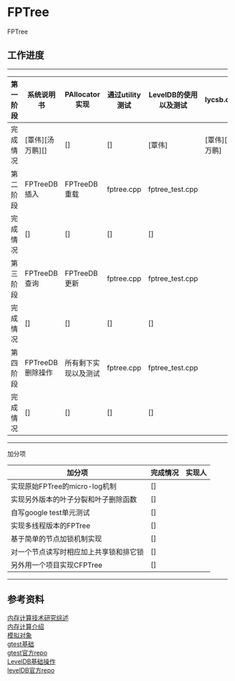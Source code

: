 # FPTree
FPTree

## 工作进度
---

|第一阶段|系统说明书|PAllocator实现|通过utility测试|LevelDB的使用以及测试|lycsb.cpp|p_allocator.cpp|utility_test.cpp的运行|
| ------ | ------ | ------ | ------ | ------ | ------ | ------ | ------ |
|完成情况|[覃伟][汤万鹏][]|[]|[]|[覃伟]|[覃伟][汤万鹏]|[]|[]|
|第二阶段|FPTreeDB插入|FPTreeDB重载|fptree.cpp|fptree_test.cpp|
|完成情况|[]|[]|[]|[]|
|第三阶段|FPTreeDB查询|FPTreeDB更新|fptree.cpp|fptree_test.cpp|
|完成情况|[]|[]|[]|[]|
|第四阶段|FPTreeDB删除操作|所有剩下实现以及测试|fptree.cpp|fptree_test.cpp|
|完成情况|[]|[]|[]|[]|

---
加分项

|加分项|完成情况|实现人|
|---|---|---|
|实现原始FPTree的micro-log机制 |[]| |
|实现另外版本的叶子分裂和叶子删除函数 |[]| |
|自写google test单元测试 |[]| |
|实现多线程版本的FPTree |[]| |
|基于简单的节点加锁机制实现 |[]| |
|对一个节点读写时相应加上共享锁和排它锁 |[]| |
|另外用一个项目实现CFPTree |[]| |



---
## 参考资料
[内存计算技术研究综述](http://www.jos.org.cn/html/2016/8/5103.htm#top) <br>
[内存计算介绍](https://www.kancloud.cn/digest/in-memory-computing/202153) <br>
[模拟对象](https://zh.wikipedia.org/wiki/%E6%A8%A1%E6%8B%9F%E5%AF%B9%E8%B1%A1) <br>
[gtest基础](https://github.com/google/googletest/blob/master/googletest/docs/primer.md) <br>
[gtest官方repo](https://github.com/google/googletest) <br>
[LevelDB基础操作](https://github.com/google/leveldb/blob/master/doc/index.md) <br>
[levelDB官方repo](https://github.com/google/leveldb) <br>


